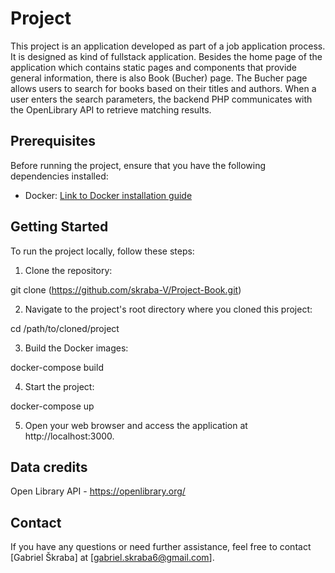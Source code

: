 # Project

This project is an application developed as part of a job application process. It is designed as kind of fullstack application. Besides the home page of the application which contains static pages and components that provide general information, there is also Book (Bucher) page. The Bucher page allows users to search for books based on their titles and authors. When a user enters the search parameters, the backend PHP communicates with the OpenLibrary API to retrieve matching results.


## Prerequisites

Before running the project, ensure that you have the following dependencies installed:

- Docker: [Link to Docker installation guide](https://docs.docker.com)


## Getting Started

To run the project locally, follow these steps:

1. Clone the repository:

git clone (https://github.com/skraba-V/Project-Book.git)

2. Navigate to the project's root directory where you cloned this project:

cd /path/to/cloned/project

3. Build the Docker images:

docker-compose build

4. Start the project:

docker-compose up

5. Open your web browser and access the application at http://localhost:3000.


## Data credits
Open Library API - https://openlibrary.org/


## Contact
If you have any questions or need further assistance, feel free to contact [Gabriel Škraba] at [gabriel.skraba6@gmail.com].



